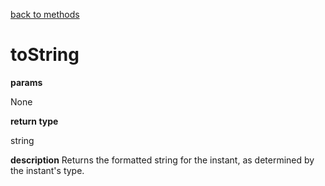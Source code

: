 [back to methods](./instant_methods.md)

# toString

**params**

None

**return type**

string

**description**
Returns the formatted string for the instant, as determined by the instant's type. 